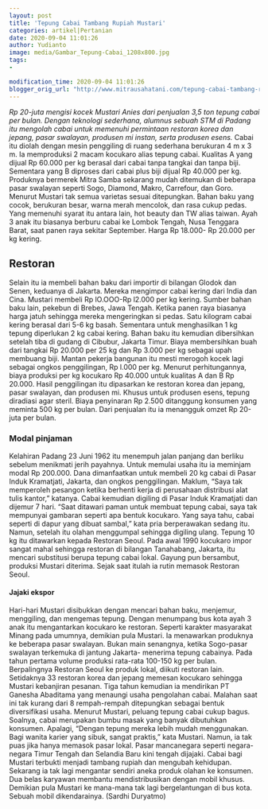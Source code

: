 ```yaml
---
layout: post
title: 'Tepung Cabai Tambang Rupiah Mustari'
categories: artikel|Pertanian
date: 2020-09-04 11:01:26
author: Yudianto
image: media/Gambar_Tepung-Cabai_1208x800.jpg
tags:
- 

modification_time: 2020-09-04 11:01:26
blogger_orig_url: "http://www.mitrausahatani.com/tepung-cabai-tambang-rupiah-mustari.html"
---
```


_Rp 20-juta mengisi kocek Mustari Anies dari penjualan 3,5 ton tepung cabai
per bulan. Dengan teknologi sederhana, alumnus sebuah STM di Padang itu
mengolah cabai untuk memenuhi permintaan restoran korea dan jepang, pasar
swalayan, produsen mi instan, serta produsen esens._ Cabai itu diolah dengan
mesin penggiling di ruang sederhana berukuran 4 m x 3 m. Ia memproduksi 2
macam kocukaro alias tepung cabai. Kualitas A yang dijual Rp 60.000 per kg
berasal dari cabai tanpa tangkai dan tanpa biji. Sementara yang B diproses
dari cabai plus biji dijual Rp 40.000 per kg. Produknya bermerek Mitra Samba
sekarang mudah ditemukan di beberapa pasar swalayan seperti Sogo, Diamond,
Makro, Carrefour, dan Goro. Menurut Mustari tak semua varietas sesuai
ditepungkan. Bahan baku yang cocok, berukuran besar, warna merah mencolok, dan
rasa cukup pedas. Yang memenuhi syarat itu antara lain, hot beauty dan TW
alias taiwan. Ayah 3 anak itu biasanya berburu cabai ke Lombok Tengah, Nusa
Tenggara Barat, saat panen raya sekitar September. Harga Rp 18.000- Rp 20.000
per kg kering.

## Restoran

Selain itu ia membeli bahan baku dari importir di bilangan Glodok dan Senen,
keduanya di Jakarta. Mereka mengimpor cabai kering dari India dan Cina.
Mustari membeli Rp lO.OOO-Rp l2.000 per kg kering. Sumber bahan baku lain,
pekebun di Brebes, Jawa Tengah. Ketika panen raya biasanya harga jatuh
sehingga mereka mengeringkan si pedas. Satu kilogram cabai kering berasal dari
5-6 kg basah. Sementara untuk menghasilkan 1 kg tepung diperlukan 2 kg cabai
kering. Bahan baku itu kemudian dibersihkan setelah tiba di gudang di Cibubur,
Jakarta Timur. Biaya membersihkan buah dari tangkai Rp 20.000 per 25 kg dan Rp
3.000 per kg sebagai upah membuang biji. Mantan pekerja bangunan itu mesti
merogoh kocek lagi sebagai ongkos penggilingan, Rp l.000 per kg. Menurut
perhitungannya, biaya produksi per kg kocukaro Rp 40.000 untuk kualitas A dan
B Rp 20.000. Hasil penggilingan itu dipasarkan ke restoran korea dan jepang,
pasar swalayan, dan produsen mi. Khusus untuk produsen esens, tepung diradiasi
agar steril. Biaya penyinaran Rp 2.500 ditanggung konsumen yang meminta 500 kg
per bulan. Dari penjualan itu ia menangguk omzet Rp 20-juta per bulan.

### Modal pinjaman

Kelahiran Padang 23 Juni 1962 itu menempuh jalan panjang dan berliku sebelum
menikmati jerih payahnya. Untuk memulai usaha itu ia meminjam modal Rp
200.000. Dana dimanfaatkan untuk membeli 20 kg cabai di Pasar Induk
Kramatjati, Jakarta, dan ongkos penggilingan. Maklum, “Saya tak memperoleh
pesangon ketika berhenti kerja di perusahaan distribusi alat tulis kantor,”
katanya. Cabai kemudian digiling di Pasar Induk Kramatjati dan dijemur 7 hari.
“Saat ditawari paman untuk membuat tepung cabai, saya tak mempunyai gambaran
seperti apa bentuk kocukaro. Yang saya tahu, cabai seperti di dapur yang
dibuat sambal,” kata pria berperawakan sedang itu. Namun, setelah itu olahan
menggumpal sehingga digiling ulang. Tepung 10 kg itu ditawarkan kepada
Restoran Seoul. Pada awal 1990 kocukaro impor sangat mahal sehingga restoran
di bilangan Tanahabang, Jakarta, itu mencari substitusi berupa tepung cabai
lokal. Gayung pun bersambut, produksi Mustari diterima. Sejak saat itulah ia
rutin memasok Restoran Seoul.

#### Jajaki ekspor

Hari-hari Mustari disibukkan dengan mencari bahan baku, menjemur, menggiling,
dan mengemas tepung. Dengan menumpang bus kota ayah 3 anak itu mengantarkan
kocukaro ke restoran. Seperti karakter masyarakat Minang pada umumnya,
demikian pula Mustari. Ia menawarkan produknya ke beberapa pasar swalayan.
Bukan main senangnya, ketika Sogo-pasar swalayan terkemuka di jantung Jakarta-
menerima tepung cabainya. Pada tahun pertama volume produksi rata-rata 100-150
kg per bulan. Berpalingnya Restoran Seoul ke produk lokal, diikuti restoran
lain. Setidaknya 33 restoran korea dan jepang memesan kocukaro sehingga
Mustari kebanjiran pesanan. Tiga tahun kemudian ia mendirikan PT Ganesha
Abaditama yang menaungi usaha pengolahan cabai. Malahan saat ini tak kurang
dari 8 rempah-rempah ditepungkan sebagai bentuk diversifikasi usaha. Menurut
Mustari, peluang tepung cabai cukup bagus. Soalnya, cabai merupakan bumbu
masak yang banyak dibutuhkan konsumen. Apalagi, “Dengan tepung mereka lebih
mudah menggunakan. Bagi wanita karier yang sibuk, sangat praktis,” kata
Mustari. Namun, ia tak puas jika hanya memasok pasar lokal. Pasar mancanegara
seperti negara-negara Timur Tengah dan Selandia Baru kini tengah dijajaki.
Cabai bagi Mustari terbukti menjadi tambang rupiah dan mengubah kehidupan.
Sekarang ia tak lagi mengantar sendiri aneka produk olahan ke konsumen. Dua
belas karyawan membantu mendistribusikan dengan mobil khusus. Demikian pula
Mustari ke mana-mana tak lagi bergelantungan di bus kota. Sebuah mobil
dikendarainya. (Sardhi Duryatmo)


